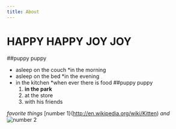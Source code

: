 ```yaml
---
title: About
---
```

# HAPPY HAPPY JOY JOY
##puppy puppy
* asleep on the couch
	*in the morning
* asleep on the bed
	*in the evening
* in the kitchen
	*when ever there is food
##puppy puppy
	1. __in the park__
	1. at the store
	1. with his friends

_favorite things_
[number 1}(http://en.wikipedia.org/wiki/Kitten)
_and_
![number 2](http://www.google.com/url?sa=i&rct=j&q=steak&source=images&cd=&cad=rja&docid=kJM5z1xx55ATvM&tbnid=I_Ypg2uu5Q-F1M:&ved=0CAUQjRw&url=http%3A%2F%2Fwhatscookingamerica.net%2FBeef%2FCookingPerfectSteak.htm&ei=5qSBUefgOfGP0QG-kAE&bvm=bv.45921128,d.dmQ&psig=AFQjCNHAZ6neNSvHaDB9U5PPxr-gDbtoFA&ust=1367537223828990)